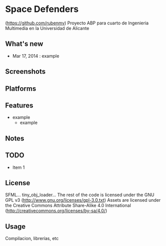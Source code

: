 Space Defenders
===============

(https://github.com/rubenmv)
Proyecto ABP para cuarto de Ingenieria Multimedia en la Universidad de Alicante

What's new
----------

* Mar 17, 2014 : example

Screenshots
-----------

Platforms
---------

Features
--------

* example
  * example

Notes
-----

TODO
----

* Item 1

License
-------

SFML... 
tiny_obj_loader... 
The rest of the code is licensed under the GNU GPL v3 (http://www.gnu.org/licenses/gpl-3.0.txt) 
Assets are licensed under the Creative Commons Attribute Share-Alike 4.0 International (http://creativecommons.org/licenses/by-sa/4.0/)

Usage
-----

Compilacion, librerías, etc
